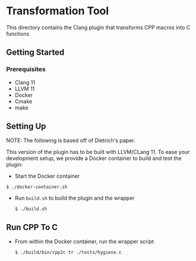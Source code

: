 # Transformation Tool
This directory contains the Clang plugin that transforms CPP macros into
C functions

<!--
NOTE TO SELF: DON'T TRY TO BUILD LLVM + CLANG FROM SOURCE IT DOESN'T WORK
-->

## Getting Started

### Prerequisites

- Clang 11
- LLVM 11
- Docker
- Cmake
- make

## Setting Up

NOTE: The following is based off of Dietrich's paper.

This version of the plugin has to be built with LLVM/CLang 11.
To ease your development setup, we provide a Docker container to build
and test the plugin:

-  Start the Docker container
  ```console
  $ ./docker-container.sh
  ```
- Run `build.sh` to build the plugin and the wrapper
  ```console
  $ ./build.sh
  ```

## Run CPP To C

- From within the Docker container, run the wrapper script
  ```console
  $ ./build/bin/cpp2c tr ./tests/hygiene.c
  ```

